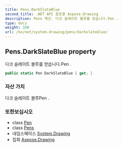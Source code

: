 ```yaml
---
title: Pens.DarkSlateBlue
second_title: .NET API 참조용 Aspose.Drawing
description: Pens 재산. 다크 슬레이트 블루를 얻습니다.Pen .
type: docs
weight: 350
url: /ko/net/system.drawing/pens/darkslateblue/
---
```

## Pens.DarkSlateBlue property

다크 슬레이트 블루를 얻습니다.Pen .

```csharp
public static Pen DarkSlateBlue { get; }
```

### 자산 가치

다크 슬레이트 블루Pen .

### 또한보십시오

* class [Pen](../../pen/)
* class [Pens](../)
* 네임스페이스 [System.Drawing](../../pens/)
* 집회 [Aspose.Drawing](../../../)


